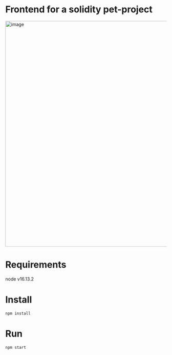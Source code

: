 # Frontend for a solidity pet-project

<img width="703" alt="image" src="https://user-images.githubusercontent.com/1484529/208191293-44d6b362-f5c2-4552-88ea-a9e90063861e.png">


# Requirements
node v16.13.2

# Install
```npm install```

# Run
```npm start```
